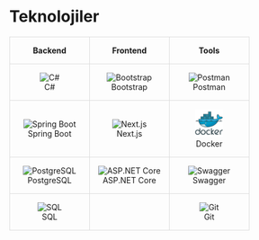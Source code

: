 <!DOCTYPE html>
<html lang="en">
<head>
  <meta charset="UTF-8">
  <meta name="viewport" content="width=device-width, initial-scale=1.0">
  <title>Teknolojiler</title>
  <style>
    table {
      width: 100%;
      border-collapse: collapse;
    }
    th, td {
      padding: 15px;
      text-align: center;
      border: 1px solid #ddd;
    }
    img {
      width: 50px;
      height: auto;
    }
    td {
      width: 33.33%;
    }
  </style>
</head>
<body>

  <h1>Teknolojiler</h1>

  <table>
    <tr>
      <th>Backend</th>
      <th>Frontend</th>
      <th>Tools</th>
    </tr>
    <tr>
      <td align="center">
        <img src="https://upload.wikimedia.org/wikipedia/commons/4/4f/Csharp_Logo.png" alt="C#" title="C#"><br>C#
      </td>
      <td align="center">
        <img src="https://upload.wikimedia.org/wikipedia/commons/b/b2/Bootstrap_logo.svg" alt="Bootstrap" title="Bootstrap"><br>Bootstrap
      </td>
      <td align="center">
        <img src="https://upload.wikimedia.org/wikipedia/commons/c/c2/Postman_%28software%29.png" alt="Postman" title="Postman"><br>Postman
      </td>
    </tr>
    <tr>
      <td align="center">
        <img src="https://upload.wikimedia.org/wikipedia/commons/4/44/Spring_Framework_Logo_2018.svg" alt="Spring Boot" title="Spring Boot"><br>Spring Boot
      </td>
      <td align="center">
        <img src="https://upload.wikimedia.org/wikipedia/commons/8/8e/Nextjs-logo.svg" alt="Next.js" title="Next.js"><br>Next.js
      </td>
      <td align="center">
        <img src="https://raw.githubusercontent.com/devicons/devicon/master/icons/docker/docker-original-wordmark.svg" alt="Docker" title="Docker"><br>Docker
      </td>
    </tr>
    <tr>
      <td align="center">
        <img src="https://upload.wikimedia.org/wikipedia/commons/2/29/Postgresql_elephant.svg" alt="PostgreSQL" title="PostgreSQL"><br>PostgreSQL
      </td>
      <td align="center">
        <img src="https://camo.githubusercontent.com/79aae297a713393da78a9f00798d4822034bfab803ee416989370bf9a8913bbc/68747470733a2f2f70726f66696c696e61746f722e7269736861762e6465762f736b696c6c732d6173736574732f646f746e6574636f72652e706e67" alt="ASP.NET Core" title="ASP.NET Core"><br>ASP.NET Core
      </td>
      <td align="center">
        <img src="https://upload.wikimedia.org/wikipedia/commons/a/ab/Swagger-logo.png" alt="Swagger" title="Swagger"><br>Swagger
      </td>
    </tr>
    <tr>
      <td align="center">
        <img src="https://upload.wikimedia.org/wikipedia/commons/8/87/Sql_data_base_with_logo.png" alt="SQL" title="SQL"><br>SQL
      </td>
      <td align="center"></td>
      <td align="center">
        <img src="https://camo.githubusercontent.com/ff5301ef7472dbdf522b776167a8af8c326299fe8175e53f6b052bbcc04533e3/68747470733a2f2f7777772e766563746f726c6f676f2e7a6f6e652f6c6f676f732f6769742d73636d2f6769742d73636d2d69636f6e2e737667" alt="Git" title="Git"><br>Git
      </td>
    </tr>
  </table>

</body>
</html>
